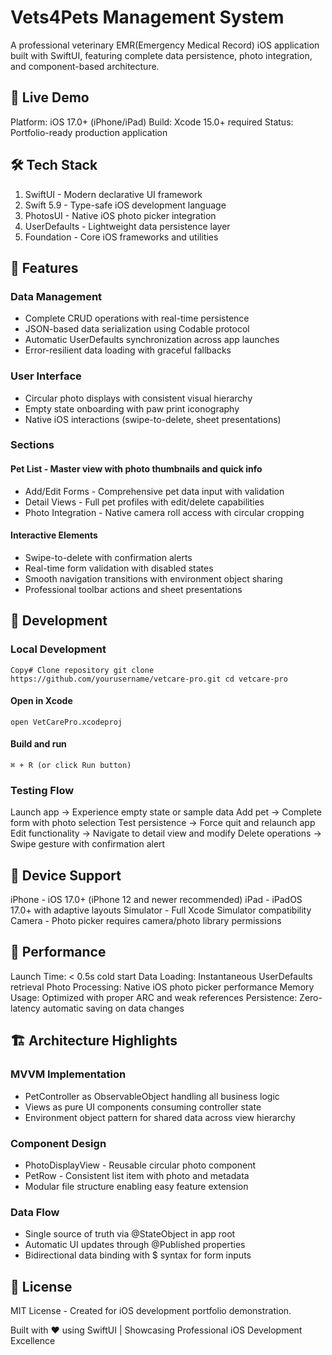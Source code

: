 # Vets4Pets Management System
A professional veterinary EMR(Emergency Medical Record) iOS application built with SwiftUI, featuring complete data persistence, photo integration, and component-based architecture.

## 🚀 Live Demo

Platform: iOS 17.0+ (iPhone/iPad)
Build: Xcode 15.0+ required
Status: Portfolio-ready production application

## 🛠️ Tech Stack

1. SwiftUI - Modern declarative UI framework
1. Swift 5.9 - Type-safe iOS development language
1. PhotosUI - Native iOS photo picker integration
1. UserDefaults - Lightweight data persistence layer
1. Foundation - Core iOS frameworks and utilities

##  🎨 Features

### Data Management

- Complete CRUD operations with real-time persistence
- JSON-based data serialization using Codable protocol
- Automatic UserDefaults synchronization across app launches
- Error-resilient data loading with graceful fallbacks

### User Interface

- Circular photo displays with consistent visual hierarchy
- Empty state onboarding with paw print iconography
- Native iOS interactions (swipe-to-delete, sheet presentations)

### Sections

#### Pet List - Master view with photo thumbnails and quick info
- Add/Edit Forms - Comprehensive pet data input with validation
- Detail Views - Full pet profiles with edit/delete capabilities
- Photo Integration - Native camera roll access with circular cropping

#### Interactive Elements

- Swipe-to-delete with confirmation alerts
- Real-time form validation with disabled states
- Smooth navigation transitions with environment object sharing
- Professional toolbar actions and sheet presentations


## 🔧 Development

### Local Development

``Copy# Clone repository
git clone https://github.com/yourusername/vetcare-pro.git
cd vetcare-pro``

#### Open in Xcode
``open VetCarePro.xcodeproj``

#### Build and run
``⌘ + R (or click Run button)``

### Testing Flow

Launch app → Experience empty state or sample data
Add pet → Complete form with photo selection
Test persistence → Force quit and relaunch app
Edit functionality → Navigate to detail view and modify
Delete operations → Swipe gesture with confirmation alert

## 📱 Device Support

iPhone - iOS 17.0+ (iPhone 12 and newer recommended)
iPad - iPadOS 17.0+ with adaptive layouts
Simulator - Full Xcode Simulator compatibility
Camera - Photo picker requires camera/photo library permissions

## 🎯 Performance

Launch Time: < 0.5s cold start
Data Loading: Instantaneous UserDefaults retrieval
Photo Processing: Native iOS photo picker performance
Memory Usage: Optimized with proper ARC and weak references
Persistence: Zero-latency automatic saving on data changes

## 🏗️ Architecture Highlights

### MVVM Implementation

- PetController as ObservableObject handling all business logic
- Views as pure UI components consuming controller state
- Environment object pattern for shared data across view hierarchy

### Component Design

- PhotoDisplayView - Reusable circular photo component
- PetRow - Consistent list item with photo and metadata
- Modular file structure enabling easy feature extension
### Data Flow

- Single source of truth via @StateObject in app root
- Automatic UI updates through @Published properties
- Bidirectional data binding with $ syntax for form inputs

## 📄 License

MIT License - Created for iOS development portfolio demonstration.

Built with ❤️ using SwiftUI | Showcasing Professional iOS Development Excellence
